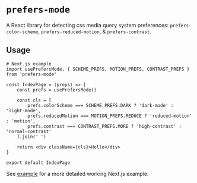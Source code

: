# `prefers-mode`

A React library for detecting css media query system preferences: `prefers-color-scheme`, `prefers-reduced-motion`, & `prefers-contrast`.

## Usage

```
# Next.js example
import usePrefersMode, { SCHEME_PREFS, MOTION_PREFS, CONTRAST_PREFS } from 'prefers-mode'

const IndexPage = (props) => {
	const prefs = usePrefersMode()

	const cls = [
		prefs.colorScheme === SCHEME_PREFS.DARK ? 'dark-mode' : 'light-mode',
		prefs.reducedMotion === MOTION_PREFS.REDUCE ? 'reduced-motion' : 'motion',
		prefs.contrast === CONTRAST_PREFS.MORE ? 'high-contrast' : 'normal-contrast'
	].join(' ')

	return <div className={cls}>Hello</div>
}

export default IndexPage
```

See [example](../../examples/prefers-mode) for a more detailed working Next.js example.
